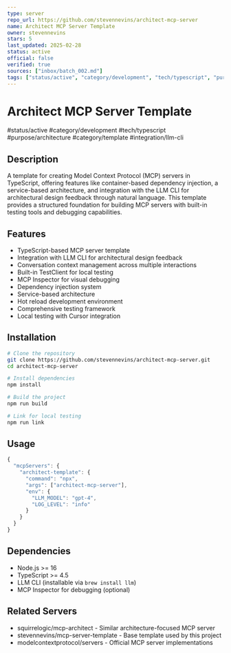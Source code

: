 ```yaml
---
type: server
repo_url: https://github.com/stevennevins/architect-mcp-server
name: Architect MCP Server Template
owner: stevennevins
stars: 5
last_updated: 2025-02-28
status: active
official: false
verified: true
sources: ["inbox/batch_002.md"]
tags: ["status/active", "category/development", "tech/typescript", "purpose/architecture", "category/template", "integration/llm-cli"]
---
```


# Architect MCP Server Template

#status/active #category/development #tech/typescript #purpose/architecture #category/template #integration/llm-cli

## Description

A template for creating Model Context Protocol (MCP) servers in TypeScript, offering features like container-based dependency injection, a service-based architecture, and integration with the LLM CLI for architectural design feedback through natural language. This template provides a structured foundation for building MCP servers with built-in testing tools and debugging capabilities.

## Features

- TypeScript-based MCP server template
- Integration with LLM CLI for architectural design feedback
- Conversation context management across multiple interactions
- Built-in TestClient for local testing
- MCP Inspector for visual debugging
- Dependency injection system
- Service-based architecture
- Hot reload development environment
- Comprehensive testing framework
- Local testing with Cursor integration

## Installation

```bash
# Clone the repository
git clone https://github.com/stevennevins/architect-mcp-server.git
cd architect-mcp-server

# Install dependencies
npm install

# Build the project
npm run build

# Link for local testing
npm run link
```

## Usage

```javascript
{
  "mcpServers": {
    "architect-template": {
      "command": "npx",
      "args": ["architect-mcp-server"],
      "env": {
        "LLM_MODEL": "gpt-4",
        "LOG_LEVEL": "info"
      }
    }
  }
}
```

## Dependencies

- Node.js >= 16
- TypeScript >= 4.5
- LLM CLI (installable via `brew install llm`)
- MCP Inspector for debugging (optional)

## Related Servers

- squirrelogic/mcp-architect - Similar architecture-focused MCP server
- stevennevins/mcp-server-template - Base template used by this project
- modelcontextprotocol/servers - Official MCP server implementations